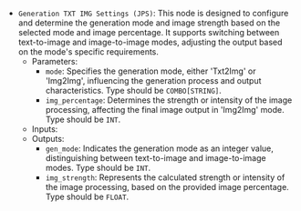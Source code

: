 - `Generation TXT IMG Settings (JPS)`: This node is designed to configure and determine the generation mode and image strength based on the selected mode and image percentage. It supports switching between text-to-image and image-to-image modes, adjusting the output based on the mode's specific requirements.
    - Parameters:
        - `mode`: Specifies the generation mode, either 'Txt2Img' or 'Img2Img', influencing the generation process and output characteristics. Type should be `COMBO[STRING]`.
        - `img_percentage`: Determines the strength or intensity of the image processing, affecting the final image output in 'Img2Img' mode. Type should be `INT`.
    - Inputs:
    - Outputs:
        - `gen_mode`: Indicates the generation mode as an integer value, distinguishing between text-to-image and image-to-image modes. Type should be `INT`.
        - `img_strength`: Represents the calculated strength or intensity of the image processing, based on the provided image percentage. Type should be `FLOAT`.
